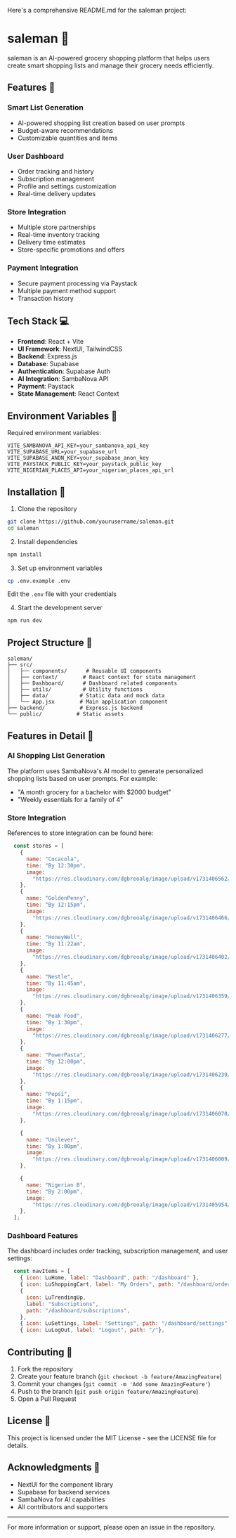 Here's a comprehensive README.md for the saleman project:

# saleman 🛒

saleman is an AI-powered grocery shopping platform that helps users create smart shopping lists and manage their grocery needs efficiently.

## Features 🌟

### Smart List Generation

- AI-powered shopping list creation based on user prompts
- Budget-aware recommendations
- Customizable quantities and items

### User Dashboard

- Order tracking and history
- Subscription management
- Profile and settings customization
- Real-time delivery updates

### Store Integration

- Multiple store partnerships
- Real-time inventory tracking
- Delivery time estimates
- Store-specific promotions and offers

### Payment Integration

- Secure payment processing via Paystack
- Multiple payment method support
- Transaction history

## Tech Stack 💻

- **Frontend**: React + Vite
- **UI Framework**: NextUI, TailwindCSS
- **Backend**: Express.js
- **Database**: Supabase
- **Authentication**: Supabase Auth
- **AI Integration**: SambaNova API
- **Payment**: Paystack
- **State Management**: React Context

## Environment Variables 🔐

Required environment variables:

```env
VITE_SAMBANOVA_API_KEY=your_sambanova_api_key
VITE_SUPABASE_URL=your_supabase_url
VITE_SUPABASE_ANON_KEY=your_supabase_anon_key
VITE_PAYSTACK_PUBLIC_KEY=your_paystack_public_key
VITE_NIGERIAN_PLACES_API=your_nigerian_places_api_url
```

## Installation 🚀

1. Clone the repository

```bash
git clone https://github.com/yourusername/saleman.git
cd saleman
```

2. Install dependencies

```bash
npm install
```

3. Set up environment variables

```bash
cp .env.example .env
```

Edit the `.env` file with your credentials

4. Start the development server

```bash
npm run dev
```

## Project Structure 📁

```
saleman/
├── src/
│   ├── components/      # Reusable UI components
│   ├── context/        # React context for state management
│   ├── Dashboard/      # Dashboard related components
│   ├── utils/          # Utility functions
│   ├── data/          # Static data and mock data
│   └── App.jsx        # Main application component
├── backend/           # Express.js backend
└── public/           # Static assets
```

## Features in Detail 📝

### AI Shopping List Generation

The platform uses SambaNova's AI model to generate personalized shopping lists based on user prompts. For example:

- "A month grocery for a bachelor with $2000 budget"
- "Weekly essentials for a family of 4"

### Store Integration

References to store integration can be found here:

```9:66:src/components/Stores.jsx
  const stores = [
    {
      name: "Cocacola",
      time: "By 12:30pm",
      image:
        "https://res.cloudinary.com/dgbreoalg/image/upload/v1731406562/Coca-Cola_yfvztt.jpg",
    },
    {
      name: "GoldenPenny",
      time: "By 12:15pm",
      image:
        "https://res.cloudinary.com/dgbreoalg/image/upload/v1731406466/goldenpenny_ebcbhl.jpg",
    },
    {
      name: "HoneyWell",
      time: "By 11:22am",
      image:
        "https://res.cloudinary.com/dgbreoalg/image/upload/v1731406402/honeywell_s6cquy.png",
    },
    {
      name: "Nestle",
      time: "By 11:45am",
      image:
        "https://res.cloudinary.com/dgbreoalg/image/upload/v1731406359/Nestle-Logo_xmbsay.png",
    },
    {
      name: "Peak Food",
      time: "By 1:30pm",
      image:
        "https://res.cloudinary.com/dgbreoalg/image/upload/v1731406277/Peak_r9dwgu.webp",
    },
    {
      name: "PowerPasta",
      time: "By 12:00pm",
      image:
        "https://res.cloudinary.com/dgbreoalg/image/upload/v1731406239/dufil_nqhv0b.jpg",
    },
    {
      name: "Pepsi",
      time: "By 1:15pm",
      image:
        "https://res.cloudinary.com/dgbreoalg/image/upload/v1731406070/Pepsi1_kvo4lz.jpg",
    },

    {
      name: "Unilever",
      time: "By 1:00pm",
      image:
        "https://res.cloudinary.com/dgbreoalg/image/upload/v1731406009/Unilever-logo_mo5nuu.jpg",
    },

    {
      name: "Nigerian B",
      time: "By 2:00pm",
      image:
        "https://res.cloudinary.com/dgbreoalg/image/upload/v1731405954/NB_reiihb.jpg",
    },
  ];
```

### Dashboard Features

The dashboard includes order tracking, subscription management, and user settings:

```45:54:src/Dashboard/Dashboard.jsx
  const navItems = [
    { icon: LuHome, label: "Dashboard", path: "/dashboard" },
    { icon: LuShoppingCart, label: "My Orders", path: "/dashboard/orders" },
    {
      icon: LuTrendingUp,
      label: "Subscriptions",
      path: "/dashboard/subscriptions",
    },
    { icon: LuSettings, label: "Settings", path: "/dashboard/settings" },
    { icon: LuLogOut, label: "Logout", path: "/"},
```

## Contributing 🤝

1. Fork the repository
2. Create your feature branch (`git checkout -b feature/AmazingFeature`)
3. Commit your changes (`git commit -m 'Add some AmazingFeature'`)
4. Push to the branch (`git push origin feature/AmazingFeature`)
5. Open a Pull Request

## License 📄

This project is licensed under the MIT License - see the LICENSE file for details.

## Acknowledgments 👏

- NextUI for the component library
- Supabase for backend services
- SambaNova for AI capabilities
- All contributors and supporters

---

For more information or support, please open an issue in the repository.
